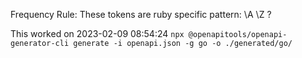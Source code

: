 Frequency Rule: These tokens are ruby specific
pattern: \\A \\Z ? 


This worked on 2023-02-09 08:54:24
`npx @openapitools/openapi-generator-cli generate -i openapi.json -g go -o ./generated/go/`
